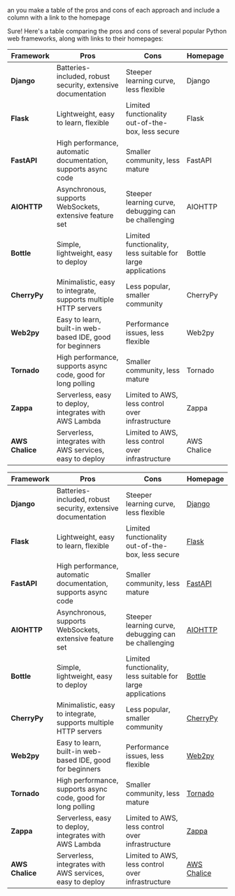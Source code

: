 an you make a table of the pros and cons of each approach and include a column with a link to the homepage

Sure! Here's a table comparing the pros and cons of several popular Python web frameworks, along with links to their homepages:

|Framework|Pros|Cons|Homepage|
|---|---|---|---|
|**Django**|Batteries-included, robust security, extensive documentation|Steeper learning curve, less flexible|Django|
|**Flask**|Lightweight, easy to learn, flexible|Limited functionality out-of-the-box, less secure|Flask|
|**FastAPI**|High performance, automatic documentation, supports async code|Smaller community, less mature|FastAPI|
|**AIOHTTP**|Asynchronous, supports WebSockets, extensive feature set|Steeper learning curve, debugging can be challenging|AIOHTTP|
|**Bottle**|Simple, lightweight, easy to deploy|Limited functionality, less suitable for large applications|Bottle|
|**CherryPy**|Minimalistic, easy to integrate, supports multiple HTTP servers|Less popular, smaller community|CherryPy|
|**Web2py**|Easy to learn, built-in web-based IDE, good for beginners|Performance issues, less flexible|Web2py|
|**Tornado**|High performance, supports async code, good for long polling|Smaller community, less mature|Tornado|
|**Zappa**|Serverless, easy to deploy, integrates with AWS Lambda|Limited to AWS, less control over infrastructure|Zappa|
|**AWS Chalice**|Serverless, integrates with AWS services, easy to deploy|Limited to AWS, less control over infrastructure|AWS Chalice|



| Framework       | Pros                                                            | Cons                                                        | Homepage                                                                            |
| --------------- | --------------------------------------------------------------- | ----------------------------------------------------------- | ----------------------------------------------------------------------------------- |
| **Django**      | Batteries-included, robust security, extensive documentation    | Steeper learning curve, less flexible                       | [Django](https://careerfoundry.com/en/blog/web-development/django-framework-guide/) |
| **Flask**       | Lightweight, easy to learn, flexible                            | Limited functionality out-of-the-box, less secure           | [Flask](https://dev.to/detimo/python-flask-pros-and-cons-1mlo)                      |
| **FastAPI**     | High performance, automatic documentation, supports async code  | Smaller community, less mature                              | [FastAPI](https://bsuperiorsystem.com/blog/fastapi-the-modern-python-framework/)    |
| **AIOHTTP**     | Asynchronous, supports WebSockets, extensive feature set        | Steeper learning curve, debugging can be challenging        | [AIOHTTP](https://best-of-web.builder.io/library/aio-libs/aiohttp)                  |
| **Bottle**      | Simple, lightweight, easy to deploy                             | Limited functionality, less suitable for large applications | [Bottle](https://dev.to/detimo/python-flask-pros-and-cons-1mlo)                     |
| **CherryPy**    | Minimalistic, easy to integrate, supports multiple HTTP servers | Less popular, smaller community                             | [CherryPy](https://dev.to/detimo/python-flask-pros-and-cons-1mlo)                   |
| **Web2py**      | Easy to learn, built-in web-based IDE, good for beginners       | Performance issues, less flexible                           | [Web2py](https://dev.to/detimo/python-flask-pros-and-cons-1mlo)                     |
| **Tornado**     | High performance, supports async code, good for long polling    | Smaller community, less mature                              | [Tornado](https://dev.to/detimo/python-flask-pros-and-cons-1mlo)                    |
| **Zappa**       | Serverless, easy to deploy, integrates with AWS Lambda          | Limited to AWS, less control over infrastructure            | [Zappa](https://dev.to/detimo/python-flask-pros-and-cons-1mlo)                      |
| **AWS Chalice** | Serverless, integrates with AWS services, easy to deploy        | Limited to AWS, less control over infrastructure            | [AWS Chalice](https://dev.to/detimo/python-flask-pros-and-cons-1mlo)                |


